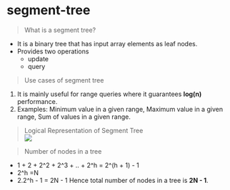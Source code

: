 # segment-tree

>What is a segment tree?
   - It is a binary tree that has input array elements as leaf nodes.
   - Provides two operations
      - update
      - query

>Use cases of segment tree
   1. It is mainly useful for range queries where it guarantees **log(n)** performance.
   2. Examples: Minimum value in a given range, Maximum value in a given range, Sum of values in a given range.

>Logical Representation of Segment Tree<br>
      ![](https://github.com/balaprojects/images/blob/master/SegmentTree_LogicalRepresentation.PNG)

>Number of nodes in a tree<br>
   - 1 + 2 + 2^2 + 2^3 + .. + 2^h = 2^(h + 1) - 1
   - 2^h =N
   - 2.2^h - 1 = 2N - 1
   Hence total number of nodes in a tree is **2N - 1**.
